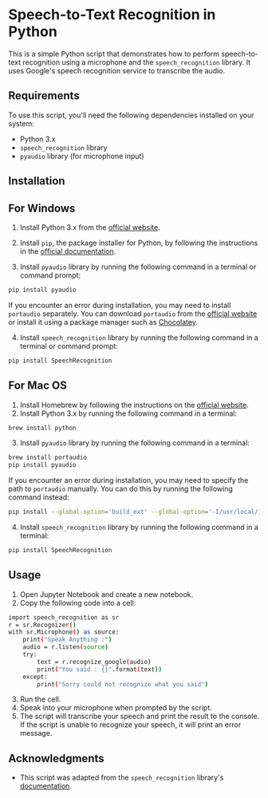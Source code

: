 # Speech-to-Text Recognition in Python
This is a simple Python script that demonstrates how to perform speech-to-text recognition using a microphone and the ```speech_recognition``` library. It uses Google's speech recognition service to transcribe the audio.

## Requirements
To use this script, you'll need the following dependencies installed on your system:

- Python 3.x
- ```speech_recognition``` library
- ```pyaudio``` library (for microphone input)

## Installation
## For Windows
1. Install Python 3.x from the [official website](https://www.python.org/downloads/).

2. Install ```pip```, the package installer for Python, by following the instructions in the [official documentation](https://pip.pypa.io/en/stable/installation/).

3. Install ```pyaudio``` library by running the following command in a terminal or command prompt:

```bash
pip install pyaudio
```
If you encounter an error during installation, you may need to install ```portaudio``` separately. You can download ```portaudio``` from the [official website](http://www.portaudio.com/download.html) or install it using a package manager such as [Chocolatey](https://community.chocolatey.org/packages?q=404).

4. Install ```speech_recognition``` library by running the following command in a terminal or command prompt:

```bash
pip install SpeechRecognition
```
## For Mac OS
1. Install Homebrew by following the instructions on the [official website](https://brew.sh/).
2. Install Python 3.x by running the following command in a terminal:

```bash
brew install python
```
3. Install ```pyaudio``` library by running the following command in a terminal:

```bash
brew install portaudio
pip install pyaudio
```
If you encounter an error during installation, you may need to specify the path to ```portaudio``` manually. You can do this by running the following command instead:
```bash
pip install --global-option='build_ext' --global-option='-I/usr/local/include' --global-option='-L/usr/local/lib' pyaudio
```
4. Install ```speech_recognition``` library by running the following command in a terminal:
```bash
pip install SpeechRecognition
```

## Usage
1. Open Jupyter Notebook and create a new notebook.
2. Copy the following code into a cell:

```bash
import speech_recognition as sr
r = sr.Recognizer()
with sr.Microphone() as source:
    print("Speak Anything :")
    audio = r.listen(source)
    try:
        text = r.recognize_google(audio)
        print("You said : {}".format(text))
    except:
        print("Sorry could not recognize what you said")
```
3. Run the cell.
4. Speak into your microphone when prompted by the script.
5. The script will transcribe your speech and print the result to the console. If the script is unable to recognize your speech, it will print an error message.

## Acknowledgments
- This script was adapted from the ```speech_recognition``` library's [documentation](https://github.com/Uberi/speech_recognition/blob/master/examples/microphone_recognition.py).



